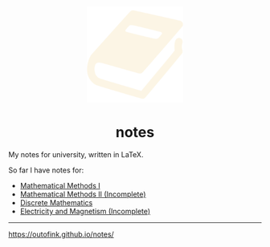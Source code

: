 <p align="center">
<img src="https://github.com/outofink/notes/raw/main/web/favicon.png" width=192>
</p>

<h1 align="center">notes</h1>

My notes for university, written in LaTeX.

So far I have notes for:

- [Mathematical Methods I](https://outofink.github.io/notes/mathematical_methods.pdf)
- [Mathematical Methods II (Incomplete)](https://outofink.github.io/notes/mathematical_methods_2.pdf)
- [Discrete Mathematics](https://outofink.github.io/notes/discrete_mathematics.pdf)
- [Electricity and Magnetism (Incomplete)](https://outofink.github.io/notes/electricity_and_magnetism.pdf)

---

https://outofink.github.io/notes/
